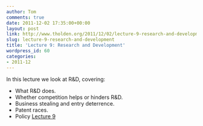 ```yaml
---
author: Tom
comments: true
date: 2011-12-02 17:35:00+00:00
layout: post
link: http://www.tholden.org/2011/12/02/lecture-9-research-and-development/
slug: lecture-9-research-and-development
title: 'Lecture 9: Research and Development'
wordpress_id: 60
categories:
- 2011-12
---
```


In this lecture we look at R&D, covering:  


  * What R&D does.
  * Whether competition helps or hinders R&D.
  * Business stealing and entry deterrence.
  * Patent races.
  * Policy
[Lecture 9](http://www.scribd.com/doc/74516931/Lecture-9)
